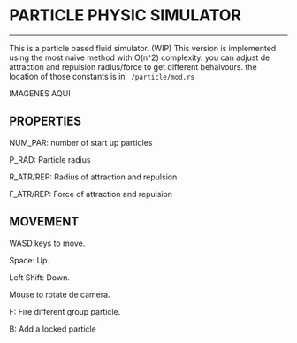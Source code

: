 # PARTICLE PHYSIC SIMULATOR
***

This is a particle based fluid simulator. (WIP)
This version is implemented using the most naive method with O(n^2) complexity.
you can adjust de attraction and repulsion radius/force to get different behaivours.
the location of those constants is in ``` /particle/mod.rs```

IMAGENES AQUI

## PROPERTIES

NUM\_PAR: number of start up particles

P\_RAD: Particle radius

R\_ATR/REP: Radius of attraction and repulsion

F\_ATR/REP: Force of attraction and repulsion


## MOVEMENT

WASD keys to move.

Space: Up.

Left Shift: Down.

Mouse to rotate de camera.

F: Fire different group particle.

B: Add a locked particle
